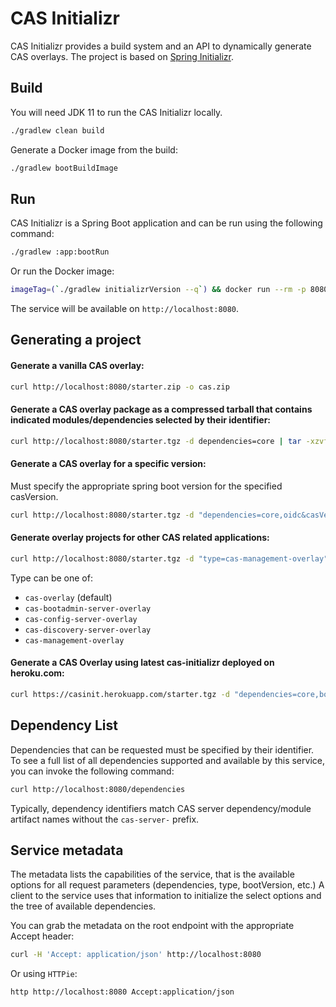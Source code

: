 # CAS Initializr

CAS Initializr provides a build system and an API to dynamically generate 
CAS overlays. The project is based on [Spring Initializr](https://github.com/spring-io/initializr).

## Build

You will need JDK 11 to run the CAS Initializr locally.

```bash
./gradlew clean build
```                  

Generate a Docker image from the build:

```bash
./gradlew bootBuildImage
```

## Run

CAS Initializr is a Spring Boot application and can be run using the following command:

```bash
./gradlew :app:bootRun
```

Or run the Docker image:

```bash  
imageTag=(`./gradlew initializrVersion --q`) && docker run --rm -p 8080:8080 -t apereo/cas-initializr:$imageTag 
```

The service will be available on `http://localhost:8080`.

## Generating a project

#### Generate a vanilla CAS overlay:

```bash
curl http://localhost:8080/starter.zip -o cas.zip
```

#### Generate a CAS overlay package as a compressed tarball that contains indicated modules/dependencies selected by their identifier:

```bash
curl http://localhost:8080/starter.tgz -d dependencies=core | tar -xzvf -
```

#### Generate a CAS overlay for a specific version:

Must specify the appropriate spring boot version for the specified casVersion.

```bash
curl http://localhost:8080/starter.tgz -d "dependencies=core,oidc&casVersion=6.3.3&bootVersion=2.3.7.RELEASE" | tar  -xzvf -
```

#### Generate overlay projects for other CAS related applications:

```bash
curl http://localhost:8080/starter.tgz -d "type=cas-management-overlay" | tar  -xzvf -
```
Type can be one of:
  - `cas-overlay` (default)
  - `cas-bootadmin-server-overlay` 
  - `cas-config-server-overlay`
  - `cas-discovery-server-overlay`
  - `cas-management-overlay`

#### Generate a CAS Overlay using latest cas-initializr deployed on heroku.com:
```bash
curl https://casinit.herokuapp.com/starter.tgz -d "dependencies=core,bootadmin,metrics,gitsvc,jsonsvc,redis" | tar  -xzvf -
```

## Dependency List

Dependencies that can be requested must be specified by their identifier. To see a full list of
all dependencies supported and available by this service, you can invoke the following command:

```bash
curl http://localhost:8080/dependencies
```

Typically, dependency identifiers match CAS server 
dependency/module artifact names without the `cas-server-` prefix.

## Service metadata

The metadata lists the capabilities of the service, 
that is the available options for all request parameters 
(dependencies, type, bootVersion, etc.) A client to the service 
uses that information to initialize the select options and the tree of available dependencies.

You can grab the metadata on the root endpoint with the appropriate Accept header:

```bash
curl -H 'Accept: application/json' http://localhost:8080
```     

Or using `HTTPie`:

```bash
http http://localhost:8080 Accept:application/json
```
